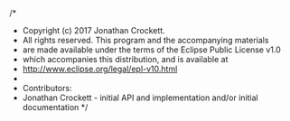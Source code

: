 /*
 * Copyright (c) 2017 Jonathan Crockett.
 * All rights reserved. This program and the accompanying materials
 * are made available under the terms of the Eclipse Public License v1.0
 * which accompanies this distribution, and is available at
 * http://www.eclipse.org/legal/epl-v10.html
 *
 * Contributors:
 *    Jonathan Crockett - initial API and implementation and/or initial documentation
 */
